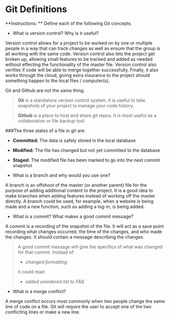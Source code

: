 # Git Definitions

**Instructions: ** Define each of the following Git concepts.

* What is version control?  Why is it useful?

Version control allows for a project to be worked on by one or multiple people in a way that can track changes as well as ensure that the group is all working with the same code. Version control also lets the project get broken up, allowing small features to be tracked and added as needed without effecting the functionality of the master file. Version control also verifies if code will be able to merge together successfully. Finally, it also works through the cloud, giving extra insurance to the project should something happen to the local files / computer(s).

Git and Github are not the same thing.

> **Git** is a standalone version control system. It is useful to take snapshots of your project to manage your code history.

> **Github** is a place to host and share git repos. It is most useful as a collaboration or file backup tool.

###The three states of a file in git are:
* **Committed:** The data is safely stored in the local database
* **Modified:** The file has changed but not yet committed to the database
* **Staged:** The modified file has been marked to go into the next commit snapshot

* What is a branch and why would you use one?

A branch is an offshoot of the master (or another parent) file for the purpose of adding additional content to the project. It is a good idea to make branches when adding features instead of working off the master directly. A branch could be used, for example, when a website is being made and a new function, such as adding a log-in, is being added.

* What is a commit? What makes a good commit message?

A commit is a recording of the snapshot of the file. It will act as a save point recording what changes occurred, the time of the changes, and who made the changes. It should contain a message describing the changes.

> A good commit message will give the specifics of what was changed for that commit.
> Instead of:
>
> * *changed formatting*
>
> it could read:
>
> * *added unordered list to FAQ*

* What is a merge conflict?

A merge conflict occurs most commonly when two people change the same line of code on a file. Git will require the user to accept one of the two conflicting lines or make a new line.
